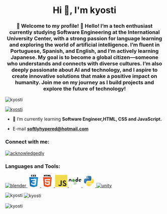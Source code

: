 <h1 align="center">Hi 👋, I'm kyosti</h1>
<h3 align="center">👋 Welcome to my profile! 👋 Hello! I’m a tech enthusiast currently studying Software Engineering at the International University Center, with a strong passion for language learning and exploring the world of artificial intelligence. I’m fluent in Portuguese, Spanish, and English, and I’m actively learning Japanese. My goal is to become a global citizen—someone who understands and connects with diverse cultures. I’m also deeply passionate about AI and technology, and I aspire to create innovative solutions that make a positive impact on humanity. Join me on my journey as I build projects and explore the future of technology!</h3>

<p align="left"> <img src="https://komarev.com/ghpvc/?username=kyosti&label=Profile%20views&color=0e75b6&style=flat" alt="kyosti" /> </p>

<p align="left"> <a href="https://github.com/ryo-ma/github-profile-trophy"><img src="https://github-profile-trophy.vercel.app/?username=kyosti" alt="kyosti" /></a> </p>

- 🌱 I’m currently learning **Software Engineer,HTML, CSS and JavaScript.**

- E-mail **softlyhypered@hotmail.com**

<h3 align="left">Connect with me:</h3>
<p align="left">
<a href="https://discord.gg/acknowledgedly" target="blank"><img align="center" src="https://raw.githubusercontent.com/rahuldkjain/github-profile-readme-generator/master/src/images/icons/Social/discord.svg" alt="acknowledgedly" height="30" width="40" /></a>
</p>

<h3 align="left">Languages and Tools:</h3>
<p align="left"> <a href="https://www.blender.org/" target="_blank" rel="noreferrer"> <img src="https://download.blender.org/branding/community/blender_community_badge_white.svg" alt="blender" width="40" height="40"/> </a> <a href="https://www.w3schools.com/css/" target="_blank" rel="noreferrer"> <img src="https://raw.githubusercontent.com/devicons/devicon/master/icons/css3/css3-original-wordmark.svg" alt="css3" width="40" height="40"/> </a> <a href="https://www.w3.org/html/" target="_blank" rel="noreferrer"> <img src="https://raw.githubusercontent.com/devicons/devicon/master/icons/html5/html5-original-wordmark.svg" alt="html5" width="40" height="40"/> </a> <a href="https://developer.mozilla.org/en-US/docs/Web/JavaScript" target="_blank" rel="noreferrer"> <img src="https://raw.githubusercontent.com/devicons/devicon/master/icons/javascript/javascript-original.svg" alt="javascript" width="40" height="40"/> </a> <a href="https://nodejs.org" target="_blank" rel="noreferrer"> <img src="https://raw.githubusercontent.com/devicons/devicon/master/icons/nodejs/nodejs-original-wordmark.svg" alt="nodejs" width="40" height="40"/> </a> <a href="https://www.python.org" target="_blank" rel="noreferrer"> <img src="https://raw.githubusercontent.com/devicons/devicon/master/icons/python/python-original.svg" alt="python" width="40" height="40"/> </a> <a href="https://unity.com/" target="_blank" rel="noreferrer"> <img src="https://www.vectorlogo.zone/logos/unity3d/unity3d-icon.svg" alt="unity" width="40" height="40"/> </a> </p>

<p><img align="left" src="https://github-readme-stats.vercel.app/api/top-langs?username=kyosti&show_icons=true&locale=en&layout=compact" alt="kyosti" /></p>

<p>&nbsp;<img align="center" src="https://github-readme-stats.vercel.app/api?username=kyosti&show_icons=true&locale=en" alt="kyosti" /></p>

<p><img align="center" src="https://github-readme-streak-stats.herokuapp.com/?user=kyosti&" alt="kyosti" /></p>
